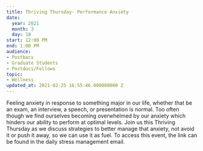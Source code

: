 ```yaml
---
title: Thriving Thursday- Performance Anxiety
date:
  year: 2021
  month: 3
  day: 18
start: 12:00 PM
end: 1:00 PM
audience:
- Postbacs
- Graduate Students
- Postdocs/Fellows
topic:
- Wellness
updated_at: 2021-02-25 16:55:46.000000000 Z
---
```

Feeling anxiety in response to something major in our life, whether that
be an exam, an interview, a speech, or presentation is normal. Too often
though we find ourselves becoming overwhelmed by our anxiety which
hinders our ability to perform at optimal levels. Join us this Thriving
Thursday as we discuss strategies to better manage that anxiety, not
avoid it or push it away, so we can use it as fuel. To access this
event, the link can be found in the daily stress management email.
